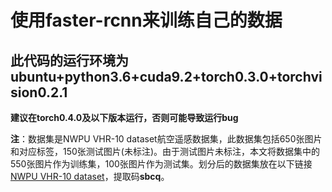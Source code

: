 使用faster-rcnn来训练自己的数据
====
此代码的运行环境为ubuntu+python3.6+cuda9.2+torch0.3.0+torchvision0.2.1
----
**建议在torch0.4.0及以下版本运行，否则可能导致运行bug**

**注**：数据集是NWPU VHR-10 dataset航空遥感数据集，此数据集包括650张图片和对应标签，150张测试图片(未标注)。由于测试图片未标注，本文将数据集中的550张图片作为训练集，100张图片作为测试集。划分后的数据集放在以下链接[NWPU VHR-10 dataset](https://pan.baidu.com/s/1_VVA7uWcocrzbPiRI7HYvA 
)，提取码**sbcq**。



